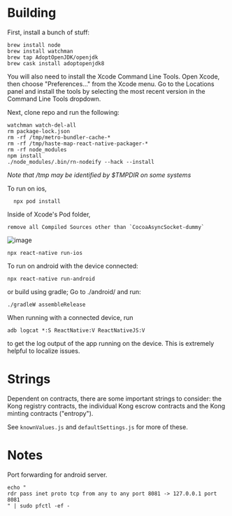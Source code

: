 # Building

First, install a bunch of stuff:

    brew install node
    brew install watchman
    brew tap AdoptOpenJDK/openjdk
    brew cask install adoptopenjdk8

You will also need to install the Xcode Command Line Tools. Open Xcode, then choose "Preferences..." from the Xcode menu. Go to the Locations panel and install the tools by selecting the most recent version in the Command Line Tools dropdown.

Next, clone repo and run the following:

    watchman watch-del-all
    rm package-lock.json
    rm -rf /tmp/metro-bundler-cache-*
    rm -rf /tmp/haste-map-react-native-packager-*
    rm -rf node_modules
    npm install
    ./node_modules/.bin/rn-nodeify --hack --install

*Note that /tmp may be identified by $TMPDIR on some systems*

To run on ios,

      npx pod install
      
Inside of Xcode's Pod folder,

    remove all Compiled Sources other than `CocoaAsyncSocket-dummy`
    
![image](https://i.imgur.com/xiCUI0M.png)

    npx react-native run-ios

To run on android with the device connected:

    npx react-native run-android

or build using gradle; Go to ./android/ and run:

    ./gradleW assembleRelease

When running with a connected device, run

    adb logcat *:S ReactNative:V ReactNativeJS:V

to get the log output of the app running on the device. This is extremely helpful to localize issues.

# Strings

Dependent on contracts, there are some important strings to consider: the Kong registry contracts, the individual Kong escrow contracts and the Kong minting contracts ("entropy").

See `knownValues.js` and `defaultSettings.js` for more of these.

# Notes

Port forwarding for android server.

    echo "
    rdr pass inet proto tcp from any to any port 8081 -> 127.0.0.1 port 8081
    " | sudo pfctl -ef -
